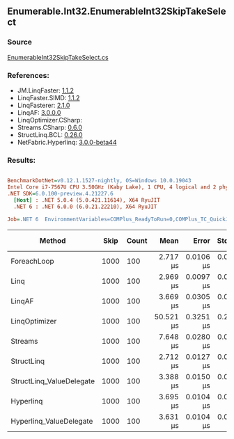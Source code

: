 ﻿## Enumerable.Int32.EnumerableInt32SkipTakeSelect

### Source
[EnumerableInt32SkipTakeSelect.cs](../LinqBenchmarks/Enumerable/Int32/EnumerableInt32SkipTakeSelect.cs)

### References:
- JM.LinqFaster: [1.1.2](https://www.nuget.org/packages/JM.LinqFaster/1.1.2)
- LinqFaster.SIMD: [1.1.2](https://www.nuget.org/packages/LinqFaster.SIMD/1.0.3)
- LinqFasterer: [2.1.0](https://www.nuget.org/packages/LinqFasterer/2.1.0)
- LinqAF: [3.0.0.0](https://www.nuget.org/packages/LinqAF/3.0.0.0)
- LinqOptimizer.CSharp: [](https://www.nuget.org/packages/LinqOptimizer.CSharp/)
- Streams.CSharp: [0.6.0](https://www.nuget.org/packages/Streams.CSharp/0.6.0)
- StructLinq.BCL: [0.26.0](https://www.nuget.org/packages/StructLinq/0.26.0)
- NetFabric.Hyperlinq: [3.0.0-beta44](https://www.nuget.org/packages/NetFabric.Hyperlinq/3.0.0-beta44)

### Results:
``` ini

BenchmarkDotNet=v0.12.1.1527-nightly, OS=Windows 10.0.19043
Intel Core i7-7567U CPU 3.50GHz (Kaby Lake), 1 CPU, 4 logical and 2 physical cores
.NET SDK=6.0.100-preview.4.21227.6
  [Host] : .NET 5.0.4 (5.0.421.11614), X64 RyuJIT
  .NET 6 : .NET 6.0.0 (6.0.21.22210), X64 RyuJIT

Job=.NET 6  EnvironmentVariables=COMPlus_ReadyToRun=0,COMPlus_TC_QuickJitForLoops=1,COMPlus_TieredPGO=1  Runtime=.NET 6.0  

```
|                   Method | Skip | Count |      Mean |     Error |    StdDev | Ratio | RatioSD |   Gen 0 | Gen 1 | Gen 2 | Allocated |
|------------------------- |----- |------ |----------:|----------:|----------:|------:|--------:|--------:|------:|------:|----------:|
|              ForeachLoop | 1000 |   100 |  2.717 μs | 0.0106 μs | 0.0094 μs |  1.00 |    0.00 |  0.0191 |     - |     - |      40 B |
|                     Linq | 1000 |   100 |  2.969 μs | 0.0097 μs | 0.0086 μs |  1.09 |    0.01 |  0.0992 |     - |     - |     208 B |
|                   LinqAF | 1000 |   100 |  3.669 μs | 0.0305 μs | 0.0255 μs |  1.35 |    0.01 |  0.0191 |     - |     - |      40 B |
|            LinqOptimizer | 1000 |   100 | 50.521 μs | 0.3251 μs | 0.2715 μs | 18.59 |    0.11 | 15.5640 |     - |     - |  32,618 B |
|                  Streams | 1000 |   100 |  7.648 μs | 0.0280 μs | 0.0248 μs |  2.81 |    0.01 |  0.4272 |     - |     - |     920 B |
|               StructLinq | 1000 |   100 |  2.712 μs | 0.0127 μs | 0.0113 μs |  1.00 |    0.00 |  0.0610 |     - |     - |     128 B |
| StructLinq_ValueDelegate | 1000 |   100 |  3.388 μs | 0.0150 μs | 0.0125 μs |  1.25 |    0.01 |  0.0191 |     - |     - |      40 B |
|                Hyperlinq | 1000 |   100 |  3.695 μs | 0.0104 μs | 0.0092 μs |  1.36 |    0.01 |  0.0191 |     - |     - |      40 B |
|  Hyperlinq_ValueDelegate | 1000 |   100 |  3.631 μs | 0.0104 μs | 0.0092 μs |  1.34 |    0.01 |  0.0191 |     - |     - |      40 B |
